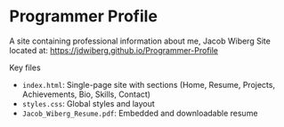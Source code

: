 # Programmer Profile
A site containing professional information about me, Jacob Wiberg
Site located at: https://jdwiberg.github.io/Programmer-Profile

Key files
- `index.html`: Single-page site with sections (Home, Resume, Projects, Achievements, Bio, Skills, Contact)
- `styles.css`: Global styles and layout
- `Jacob_Wiberg_Resume.pdf`: Embedded and downloadable resume

